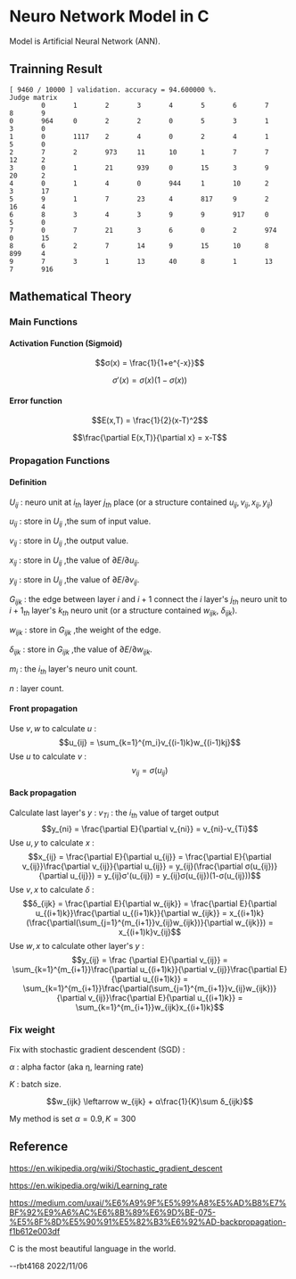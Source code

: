 # Neuro Network Model in C
Model is Artificial Neural Network (ANN).

## Trainning Result
```
[ 9460 / 10000 ] validation. accuracy = 94.600000 %.
Judge matrix
        0       1       2       3       4       5       6       7       8       9
0       964     0       2       2       0       5       3       1       3       0
1       0       1117    2       4       0       2       4       1       5       0
2       7       2       973     11      10      1       7       7       12      2
3       0       1       21      939     0       15      3       9       20      2
4       0       1       4       0       944     1       10      2       3       17
5       9       1       7       23      4       817     9       2       16      4
6       8       3       4       3       9       9       917     0       5       0
7       0       7       21      3       6       0       2       974     0       15
8       6       2       7       14      9       15      10      8       899     4
9       7       3       1       13      40      8       1       13      7       916
```

## Mathematical Theory

### Main Functions

#### Activation Function (Sigmoid)
$$σ(x) = \frac{1}{1+e^{-x}}$$

$$σ'(x) = σ(x)(1-σ(x))$$

#### Error function
$$E(x,T) = \frac{1}{2}(x-T)^2$$

$$\frac{\partial E(x,T)}{\partial x} = x-T$$

### Propagation Functions

#### Definition
$U_{ij}$ : neuro unit at $i_{th}$ layer $j_{th}$ place (or a structure contained $u_{ij},v_{ij},x_{ij},y_{ij}$)

$u_{ij}$ : store in $U_{ij}$ ,the sum of input value.

$v_{ij}$ : store in $U_{ij}$ ,the output value.

$x_{ij}$ : store in $U_{ij}$ ,the value of $\partial E/\partial u_{ij}$.

$y_{ij}$ : store in $U_{ij}$ ,the value of $\partial E/\partial v_{ij}$.

$G_{ijk}$ : the edge between layer $i$ and $i+1$ connect the $i$ layer's $j_{th}$ neuro unit to $i+1_{th}$ layer's $k_{th}$ neuro unit (or a structure contained $w_{ijk}$, $δ_{ijk}$).

$w_{ijk}$ : store in $G_{ijk}$ ,the weight of the edge.

$δ_{ijk}$ : store in $G_{ijk}$ ,the value of $\partial E/\partial w_{ijk}$.

$m_i$ : the $i_{th}$ layer's neuro unit count.

$n$ : layer count.



#### Front propagation
Use $v,w$ to calculate $u$ : 
$$u_{ij} = \sum_{k=1}^{m_i}v_{(i-1)k}w_{(i-1)kj}$$
Use $u$ to calculate $v$ : 
$$v_{ij}=σ(u_{ij})$$

#### Back propagation

Calculate last layer's $y$ :
$v_{Ti}$ : the $i_{th}$ value of target output
$$y_{ni} = \frac{\partial E}{\partial v_{ni}} = v_{ni}-v_{Ti}$$
Use $u,y$ to calculate $x$ : 
$$x_{ij} = \frac{\partial E}{\partial u_{ij}} = \frac{\partial E}{\partial v_{ij}}\frac{\partial v_{ij}}{\partial u_{ij}} = y_{ij}(\frac{\partial σ(u_{ij})}{\partial u_{ij}}) = y_{ij}σ'(u_{ij}) = y_{ij}σ(u_{ij})(1-σ(u_{ij}))$$
Use $v,x$ to calculate $δ$ : 
$$δ_{ijk} = \frac{\partial E}{\partial w_{ijk}} = \frac{\partial E}{\partial u_{(i+1)k}}\frac{\partial u_{(i+1)k}}{\partial w_{ijk}} = x_{(i+1)k}(\frac{\partial(\sum_{j=1}^{m_{i+1}}v_{ij}w_{ijk})}{\partial w_{ijk}}) = x_{(i+1)k}v_{ij}$$
Use $w,x$ to calculate other layer's $y$ :
$$y_{ij} = \frac {\partial E}{\partial v_{ij}} =  \sum_{k=1}^{m_{i+1}}\frac{\partial u_{(i+1)k}}{\partial v_{ij}}\frac{\partial E}{\partial u_{(i+1)k}} = \sum_{k=1}^{m_{i+1}}\frac{\partial(\sum_{j=1}^{m_{i+1}}v_{ij}w_{ijk})}{\partial v_{ij}}\frac{\partial E}{\partial u_{(i+1)k}} =  \sum_{k=1}^{m_{i+1}}w_{ijk}x_{(i+1)k}$$

### Fix weight
Fix with stochastic gradient descendent (SGD) : 

$α$ : alpha factor (aka η, learning rate)

$K$ : batch size.

$$w_{ijk} \leftarrow w_{ijk} + α\frac{1}{K}\sum δ_{ijk}$$

My method is set $α=0.9, K=300$

## Reference
https://en.wikipedia.org/wiki/Stochastic_gradient_descent

https://en.wikipedia.org/wiki/Learning_rate

https://medium.com/uxai/%E6%A9%9F%E5%99%A8%E5%AD%B8%E7%BF%92%E9%A6%AC%E6%8B%89%E6%9D%BE-075-%E5%8F%8D%E5%90%91%E5%82%B3%E6%92%AD-backpropagation-f1b612e003df


C is the most beautiful language in the world.

--rbt4168 2022/11/06
